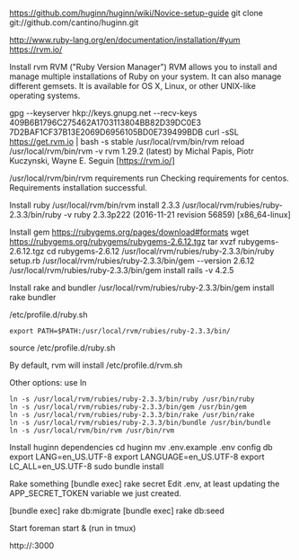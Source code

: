https://github.com/huginn/huginn/wiki/Novice-setup-guide
git clone git://github.com/cantino/huginn.git

http://www.ruby-lang.org/en/documentation/installation/#yum
https://rvm.io/

Install rvm
RVM ("Ruby Version Manager")
RVM allows you to install and manage multiple installations of Ruby on your system. It can also manage different gemsets.
It is available for OS X, Linux, or other UNIX-like operating systems.

gpg --keyserver hkp://keys.gnupg.net --recv-keys 409B6B1796C275462A1703113804BB82D39DC0E3 7D2BAF1CF37B13E2069D6956105BD0E739499BDB
curl -sSL https://get.rvm.io | bash -s stable
/usr/local/rvm/bin/rvm reload
/usr/local/rvm/bin/rvm -v
rvm 1.29.2 (latest) by Michal Papis, Piotr Kuczynski, Wayne E. Seguin [https://rvm.io/]

/usr/local/rvm/bin/rvm requirements run
Checking requirements for centos.
Requirements installation successful.

Install ruby
/usr/local/rvm/bin/rvm install 2.3.3
/usr/local/rvm/rubies/ruby-2.3.3/bin/ruby -v
ruby 2.3.3p222 (2016-11-21 revision 56859) [x86_64-linux]

Install gem
https://rubygems.org/pages/download#formats
wget https://rubygems.org/rubygems/rubygems-2.6.12.tgz
tar xvzf rubygems-2.6.12.tgz
cd rubygems-2.6.12
/usr/local/rvm/rubies/ruby-2.3.3/bin/ruby setup.rb
/usr/local/rvm/rubies/ruby-2.3.3/bin/gem --version
2.6.12
/usr/local/rvm/rubies/ruby-2.3.3/bin/gem install rails -v 4.2.5

Install rake and bundler
/usr/local/rvm/rubies/ruby-2.3.3/bin/gem install rake bundler

/etc/profile.d/ruby.sh
```
export PATH=$PATH:/usr/local/rvm/rubies/ruby-2.3.3/bin/
```
source /etc/profile.d/ruby.sh

By default, rvm will install /etc/profile.d/rvm.sh

Other options: use ln
```
ln -s /usr/local/rvm/rubies/ruby-2.3.3/bin/ruby /usr/bin/ruby
ln -s /usr/local/rvm/rubies/ruby-2.3.3/bin/gem /usr/bin/gem
ln -s /usr/local/rvm/rubies/ruby-2.3.3/bin/rake /usr/bin/rake
ln -s /usr/local/rvm/rubies/ruby-2.3.3/bin/bundle /usr/bin/bundle
ln -s /usr/local/rvm/bin/rvm /usr/bin/rvm
```

Install huginn dependencies
cd huginn
mv .env.example .env
config db
export LANG=en_US.UTF-8
export LANGUAGE=en_US.UTF-8
export LC_ALL=en_US.UTF-8
sudo bundle install

Rake something
[bundle exec] rake secret
Edit .env, at least updating the APP_SECRET_TOKEN variable we just created.

[bundle exec] rake db:migrate
[bundle exec] rake db:seed

Start
foreman start & (run in tmux)

http://<IP-SERVER>:3000
